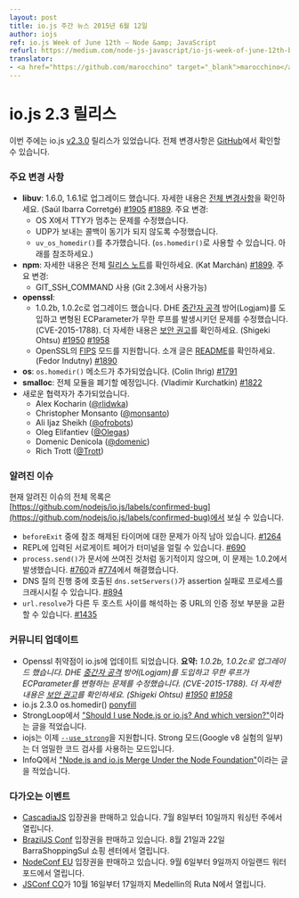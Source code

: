 ```yaml
---
layout: post
title: io.js 주간 뉴스 2015년 6월 12일
author: iojs
ref: io.js Week of June 12th — Node &amp; JavaScript
refurl: https://medium.com/node-js-javascript/io-js-week-of-june-12th-bdb3eca395e9
translator:
- <a href="https://github.com/marocchino" target="_blank">marocchino</a>
---
```


<!--
# io.js 2.3 releases
This week we had one io.js release [v2.3.0](https://iojs.org/dist/v2.3.0/), complete changelog can be found [on GitHub](https://github.com/nodejs/io.js/blob/master/CHANGELOG.md).
-->

# io.js 2.3 릴리스

이번 주에는 io.js [v2.3.0](https://iojs.org/dist/v2.3.0/) 릴리스가 있었습니다. 전체 변경사항은 [GitHub](https://github.com/nodejs/io.js/blob/master/CHANGELOG.md)에서 확인할 수 있습니다.

<!--
### Notable changes

* **libuv**: Upgraded to 1.6.0 and 1.6.1, see [full ChangeLog](https://github.com/libuv/libuv/blob/60e515d9e6f3d86c0eedad583805201f32ea3aed/ChangeLog#L1-L36) for details. (Saúl Ibarra Corretgé) [#1905](https://github.com/nodejs/io.js/pull/1905) [#1889](https://github.com/nodejs/io.js/pull/1889). Highlights include:
  - Fix TTY becoming blocked on OS X
  - Fix UDP send callbacks to not to be synchronous
  - Add `uv_os_homedir()` (exposed as `os.homedir()`, see below)
* **npm**: See full [release notes](https://github.com/npm/npm/releases/tag/v2.11.1) for details. (Kat Marchán) [#1899](https://github.com/nodejs/io.js/pull/1899). Highlight:
  - Use GIT_SSH_COMMAND (available as of Git 2.3)
* **openssl**:
  - Upgrade to 1.0.2b and 1.0.2c, introduces DHE man-in-the-middle protection (Logjam) and fixes malformed ECParameters causing infinite loop (CVE-2015-1788). See the [security advisory](https://www.openssl.org/news/secadv_20150611.txt) for full details. (Shigeki Ohtsu) [#1950](https://github.com/nodejs/io.js/pull/1950) [#1958](https://github.com/nodejs/io.js/pull/1958)
  - Support [FIPS](https://en.wikipedia.org/wiki/Federal_Information_Processing_Standards) mode of OpenSSL, see [README](https://github.com/nodejs/io.js#building-iojs-with-fips-compliant-openssl) for instructions. (Fedor Indutny) [#1890](https://github.com/nodejs/io.js/pull/1890)
* **os**: Add `os.homedir()` method. (Colin Ihrig) [#1791](https://github.com/nodejs/io.js/pull/1791)
* **smalloc**: Deprecate whole module. (Vladimir Kurchatkin) [#1822](https://github.com/nodejs/io.js/pull/1822)
* Add new collaborators:
  - Alex Kocharin ([@rlidwka](https://github.com/rlidwka))
  - Christopher Monsanto ([@monsanto](https://github.com/monsanto))
  - Ali Ijaz Sheikh ([@ofrobots](https://github.com/ofrobots))
  - Oleg Elifantiev ([@Olegas](https://github.com/Olegas))
  - Domenic Denicola ([@domenic](https://github.com/domenic))
  - Rich Trott ([@Trott](https://github.com/Trott))
-->

### 주요 변경 사항

* **libuv**: 1.6.0, 1.6.1로 업그레이드 했습니다. 자세한 내용은 [전체 변경사항](https://github.com/libuv/libuv/blob/60e515d9e6f3d86c0eedad583805201f32ea3aed/ChangeLog#L1-L36)을 확인하세요. (Saúl Ibarra Corretgé) [#1905](https://github.com/nodejs/io.js/pull/1905) [#1889](https://github.com/nodejs/io.js/pull/1889). 주요 변경:
  - OS X에서 TTY가 멈추는 문제를 수정했습니다.
  - UDP가 보내는 콜백이 동기가 되지 않도록 수정했습니다.
  - `uv_os_homedir()`를 추가했습니다. (`os.homedir()`로 사용할 수 있습니다. 아래를 참조하세요.)
* **npm**: 자세한 내용은 전체 [릴리스 노트](https://github.com/npm/npm/releases/tag/v2.11.1)를 확인하세요. (Kat Marchán) [#1899](https://github.com/nodejs/io.js/pull/1899). 주요 변경:
  - GIT\_SSH\_COMMAND 사용 (Git 2.3에서 사용가능)
* **openssl**:
  - 1.0.2b, 1.0.2c로 업그레이드 했습니다. DHE [중간자 공격](https://ko.wikipedia.org/wiki/%EC%A4%91%EA%B0%84%EC%9E%90_%EA%B3%B5%EA%B2%A9) 방어(Logjam)를 도입하고 변형된 ECParameter가 무한 루프를 발생시키던 문제를 수정했습니다. (CVE-2015-1788). 더 자세한 내용은 [보안 권고](https://www.openssl.org/news/secadv_20150611.txt)를 확인하세요. (Shigeki Ohtsu) [#1950](https://github.com/nodejs/io.js/pull/1950) [#1958](https://github.com/nodejs/io.js/pull/1958)
  - OpenSSL의 [FIPS](https://en.wikipedia.org/wiki/Federal_Information_Processing_Standards) 모드를 지원합니다. 소개 글은 [README](https://github.com/nodejs/io.js#building-iojs-with-fips-compliant-openssl)를 확인하세요. (Fedor Indutny) [#1890](https://github.com/nodejs/io.js/pull/1890)
* **os**: `os.homedir()` 메소드가 추가되었습니다. (Colin Ihrig) [#1791](https://github.com/nodejs/io.js/pull/1791)
* **smalloc**: 전체 모듈을 폐기할 예정입니다. (Vladimir Kurchatkin) [#1822](https://github.com/nodejs/io.js/pull/1822)
* 새로운 협력자가 추가되었습니다.
  - Alex Kocharin ([@rlidwka](https://github.com/rlidwka))
  - Christopher Monsanto ([@monsanto](https://github.com/monsanto))
  - Ali Ijaz Sheikh ([@ofrobots](https://github.com/ofrobots))
  - Oleg Elifantiev ([@Olegas](https://github.com/Olegas))
  - Domenic Denicola ([@domenic](https://github.com/domenic))
  - Rich Trott ([@Trott](https://github.com/Trott))

<!--
### Known issues

See https://github.com/nodejs/io.js/labels/confirmed-bug for complete and current list of known issues.

* Some problems with unreferenced timers running during `beforeExit` are still to be resolved. See [#1264](https://github.com/nodejs/io.js/issues/1264).
* Surrogate pair in REPL can freeze terminal [#690](https://github.com/nodejs/io.js/issues/690)
* `process.send()` is not synchronous as the docs suggest, a regression introduced in 1.0.2, see [#760](https://github.com/nodejs/io.js/issues/760) and fix in [#774](https://github.com/nodejs/io.js/issues/774)
* Calling `dns.setServers()` while a DNS query is in progress can cause the process to crash on a failed assertion [#894](https://github.com/nodejs/io.js/issues/894)
* `url.resolve` may transfer the auth portion of the url when resolving between two full hosts, see [#1435](https://github.com/nodejs/io.js/issues/1435).
-->

### 알려진 이슈

현재 알려진 이슈의 전체 목록은 [https://github.com/nodejs/io.js/labels/confirmed-bug](https://github.com/nodejs/io.js/labels/confirmed-bug)에서 보실 수 있습니다.

* `beforeExit` 중에 참조 해제된 타이머에 대한 문제가 아직 남아 있습니다. [#1264](https://github.com/iojs/io.js/issues/1264)
* REPL에 입력된 서로게이트 페어가 터미널을 얼릴 수 있습니다. [#690](https://github.com/iojs/io.js/issues/690)
* `process.send()`가 문서에 쓰여진 것처럼 동기적이지 않으며, 이 문제는 1.0.2에서 발생했습니다. [#760](https://github.com/iojs/io.js/issues/760)과 [#774](https://github.com/iojs/io.js/issues/774)에서 해결했습니다.
* DNS 질의 진행 중에 호출된 `dns.setServers()`가 assertion 실패로 프로세스를 크래시시킬 수 있습니다. [#894](https://github.com/iojs/io.js/issues/894)
* `url.resolve`가 다른 두 호스트 사이를 해석하는 중 URL의 인증 정보 부분을 교환할 수 있습니다. [#1435](https://github.com/iojs/io.js/issues/1435)


<!--
### Community Updates

* Openssl vulnerabilities are updated on io.js. **Resume:** *Upgrade to 1.0.2b and 1.0.2c, introduces DHE man-in-the-middle protection (Logjam) and fixes malformed ECParameters causing infinite loop (CVE-2015-1788). See the security advisory for full details. (Shigeki Ohtsu) #1950 #1958*
* io.js 2.3.0 os.homedir() [ponyfill](http://t.co/2XQV5XQblu)
* ["Should I use Node.js or io.js? And which version?"](https://strongloop.com/strongblog/should-i-use-node-js-or-io-js-and-which-version/) article by StrongLoop
* iojs now supports [`-\-use_strong`](https://t.co/4t1EaiiK27). Strong mode (part of Google v8 experiments) implements a stronger semantics.
* ["Node.js and io.js Merge Under the Node Foundation"](http://www.infoq.com/news/2015/05/nodejs-iojs#.VX41fCR99Kc.twitter) by InfoQ.
-->

### 커뮤니티 업데이트

* Openssl 취약점이 io.js에 업데이트 되었습니다. **요약:** *1.0.2b, 1.0.2c로 업그레이드 했습니다. DHE [중간자 공격](https://ko.wikipedia.org/wiki/%EC%A4%91%EA%B0%84%EC%9E%90_%EA%B3%B5%EA%B2%A9) 방어(Logjam)를 도입하고 무한 루프가 ECParameter를 변형하는 문제를 수정했습니다. (CVE-2015-1788). 더 자세한 내용은 [보안 권고](https://www.openssl.org/news/secadv_20150611.txt)를 확인하세요. (Shigeki Ohtsu) [#1950](https://github.com/nodejs/io.js/pull/1950) [#1958](https://github.com/nodejs/io.js/pull/1958)*
* io.js 2.3.0 os.homedir() [ponyfill](https://github.com/sindresorhus/os-homedir)
* StrongLoop에서 ["Should I use Node.js or io.js? And which version?"](https://strongloop.com/strongblog/should-i-use-node-js-or-io-js-and-which-version/)이라는 글을 적었습니다.
* iojs는 이제 [`--use_strong`](https://github.com/yosuke-furukawa/iojs-new-features#strong-mode)을 지원합니다. Strong 모드(Google v8 실험의 일부)는 더 엄밀한 코드 검사를 사용하는 모드입니다.
* InfoQ에서 ["Node.js and io.js Merge Under the Node Foundation"](http://www.infoq.com/news/2015/05/nodejs-iojs#.VX41fCR99Kc.twitter)이라는 글을 적었습니다.

<!--
### Upcoming Events

* [CascadiaJS](http://2015.cascadiajs.com/) tickets are on sale, July 8th - 10th at Washington State
* [BrazilJS Conf](http://braziljs.com.br/) tickets are on sale, August 21st - 22nd at Shopping Center BarraShoppingSul
* [NodeConf EU](http://nodeconf.eu/) tickets are on sale, September 6th - 9th at Waterford, Ireland
* [JSConf CO](http://www.jsconf.co/), October 16th - 17th at Ruta N, Medellin
-->

### 다가오는 이벤트

* [CascadiaJS](http://2015.cascadiajs.com/) 입장권을 판매하고 있습니다. 7월 8일부터 10일까지 워싱턴 주에서 열립니다.
* [BrazilJS Conf]( http://braziljs.com.br/) 입장권을 판매하고 있습니다. 8월 21일과 22일 BarraShoppingSul 쇼핑 센터에서 열립니다.
* [NodeConf EU](http://nodeconf.eu/) 입장권을 판매하고 있습니다. 9월 6일부터 9일까지 아일랜드 워터포드에서 열립니다.
* [JSConf CO](http://www.jsconf.co/)가 10월 16일부터 17일까지 Medellin의 Ruta N에서 열립니다.
